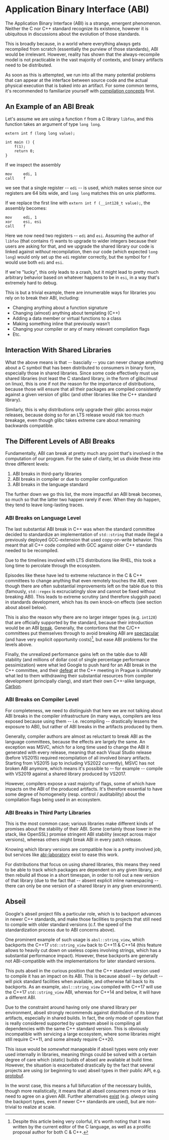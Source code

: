 # Application Binary Interface (ABI)

The Application Binary Interface (ABI) is a strange, emergent phenomenon.
Neither the C nor C++ standard recognize its existence, however it is ubiquitous
in discussions about the evolution of those standards.

This is broadly because, in a world where everything always gets recompiled from
scratch (essentially the purview of those standards), ABI would be irrelevant.
However, reality has shown that the always-recompile model is not practicable
in the vast majority of contexts, and binary artifacts need to be distributed.

As soon as this is attempted, we run into all the many potential problems that
can appear at the interface between source code and the actual physical
execution that is baked into an artifact. For some common terms, it's
recommended to familiarize yourself with [compilation concepts](./compilation_concepts.md)
first.

## An Example of an ABI Break

Let's assume we are using a function `f` from a C library `libfoo`, and this
function takes an argument of type `long long`.
```
extern int f (long long value);

int main () {
	f(1);
	return 0;
}
```

If we inspect the assembly
```
mov     edi, 1
call    f
```
we see that a single register -- `edi` -- is used, which makes sense since our
registers are 64 bits wide, and `long long` matches this on unix platforms.

If we replace the first line with `extern int f (__int128_t value);`, the
assembly becomes:
```
mov     edi, 1
xor     esi, esi
call    f
```
Here we now need two registers -- `edi` and `esi`. Assuming the author of
`libfoo` (that contains `f`) wants to upgrade to wider integers because their
users are asking for that, and we upgrade the shared library our code is linked
against _without_ recompilation, then our code (which expected `long long`)
would only set up the `edi` register correctly, but the symbol for `f` would
use both `edi` and `esi`.

If we're "lucky", this only leads to a crash, but it might lead to pretty much
arbitrary behavior based on whatever happens to be in `esi`, in a way that's
extremely hard to debug.

This is but a trivial example, there are innumerable ways for libraries you
rely on to break their ABI, including:
- Changing anything about a function signature
- Changing (almost) anything about templating (C++)
- Adding a data member or virtual functions to a class
- Making something inline that previously wasn’t
- Changing your compiler or any of many relevant compilation flags
- Etc.

## Interaction With Shared Libraries

What the above means is that -- bascially -- you can never change anything about
a C symbol that has been distributed to consumers in binary form, especially
those in shared libraries. Since some code effectively must use shared libraries
(not least the C standard library, in the form of glibc/musl on linux), this is
one if not _the_ reason for the importance of distributions, because those will
ensure that all their packages are compiled consistently against a given version
of glibc (and other libraries like the C++ standard library).

Similarly, this is why distributions only upgrade their glibc across major
releases, because doing so for an LTS release would risk too much breakage,
even though glibc takes extreme care about remaining backwards compatible.

## The Different Levels of ABI Breaks

Fundamentally, ABI can break at pretty much any point that's involved in the
computation of our program. For the sake of clarity, let us divide these into
three different levels:
1. ABI breaks in third-party libraries
1. ABI breaks in compiler or due to compiler configuration
1. ABI breaks in the language standard

The further down we go this list, the more impactful an ABI break becomes, so
much so that the latter two happen rarely if ever. When they do happen, they
tend to leave long-lasting traces.

### ABI Breaks on Language Level

The last substantial ABI break in C++ was when the standard committee decided
to standardize an implementation of `std::string` that made illegal a previously
deployed GCC-extension that used copy-on-write behavior. This meant that all
C++ code compiled with GCC against older C++ standards needed to be recompiled.

Due to the timelines involved with LTS distributions like RHEL, this took a long
time to percolate through the ecosystem.

Episodes like these have led to extreme reluctance in the C & C++ committees to
change anything that even remotely touches the ABI, even though there are often
substantial improvements left on the table due to this (famously, `std::regex`
is excruciatingly slow and cannot be fixed without breaking ABI). This leads to
extreme scrutiny (and therefore sluggish pace) in standards development, which
has its own knock-on effects (see section about abseil below).

This is also the reason why there are no larger integer types (e.g. `int128`)
that are officially supported by the standard, because their introduction would
be an ABI [break](https://thephd.dev/intmax_t-hell-c++-c). Generally, the
contortions that the C/C++ committees put themselves through to avoid breaking
ABI are [spectacular](https://thephd.dev/binary-banshees-digital-demons-abi-c-c++-help-me-god-please)
(and have very explicit opportunity costs)[^1], but ease ABI problems for the levels
above.

[^1]:
    Despite this article being very colorful, it's worth noting that it was
    written by the current editor of the C language, as well as a prolific
    proposal author for both C & C++.

Finally, the unrealized performance gains left on the table due to ABI
stability (and millions of dollar cost of single percentage performance
pessimization) were what led Google to push hard for an ABI break in the C++
committee, and their [defeat](https://cor3ntin.github.io/posts/abi/) at the
C++ meeting in Prague is ultimately what led to them withdrawing their
substantial resources from compiler development (principally clang), and
start their own C++-alike language, [Carbon](https://github.com/carbon-language/carbon-lang).

### ABI Breaks on Compiler Level

For completeness, we need to distinguish that here we are not talking about
ABI breaks in the compiler infrastructure (in many ways, compilers are less
exposed because using them -- i.e. recompiling -- drastically lessens the
exposure to ABI), but rather of ABI breaks in the artifacts produced by them.

Generally, compiler authors are almost as reluctant to break ABI as the language
committees, because the effects are largely the same. An exception was MSVC,
which for a long time used to change the ABI it generated with every release,
meaning that each Visual Studio release (before VS2015) required recompilation
of all involved binary artifacts. Starting from VS2015 (up to including VS2022
currently), MSVC has not broken ABI anymore, which means it's possible to --
for example -- compile with VS2019 against a shared library produced by VS2017.

However, compilers expose a vast majority of flags, some of which have impacts
on the ABI of the produced artifacts. It's therefore essential to have some
degree of homogeneity (resp. control / auditability) about the compilation flags
being used in an ecosystem.

### ABI Breaks in Third Party Libraries

This is the most common case; various libraries make different kinds of promises
about the stability of their ABI. Some (certainly those lower in the stack, like
OpenSSL) promise stringent ABI stability (except across major versions), whereas
others might break ABI in every patch release.

Knowing which library versions are compatible how is a pretty involved job, but
services like [abi-laboratory](https://abi-laboratory.pro/tracker/timeline/openssl)
exist to ease this work.

For distributions that focus on using shared libraries, this means they need to
be able to track which packages are dependent on any given library, and then
rebuild all those in a short timespan, in order to roll out a new version of
that library (due to the fact that -- absent explicit inline namespacing --
there can only be one version of a shared library in any given environment).

## Abseil

Google's abseil project fills a particular role, which is to backport advances
in newer C++ standards, and make those facilities to projects that still need to
compile with older standard versions (c.f. the speed of the standardization
process due to ABI concerns above).

One prominent example of such usage is `absl::string_view`, which backports the
C++17 `std::string_view` back to C++11 & C++14 (this feature allows to heavily
cut down on useless copies involving strings, which has a substantial
performance impact). However, these backports are generally not ABI-compatible
with the implementations for later standard versions.

This puts abseil in the curious position that the C++ standard version used to
compile it has an impact on its ABI. This is because abseil -- by default --
will pick standard facilities when available, and otherwise fall back to its
backports. As an example, `absl::string_view` compiled with C++17 will use the
C++17 `std::string_view` ABI, whereas for C++14 and below, it will have a
different ABI.

Due to the constraint around having only one shared library per environment,
abseil strongly recommends against distribution of its binary artifacts,
especially in shared builds. In fact, the only mode of operation that is really
considered supported by upstream abseil is compiling all dependencies with the
same C++ standard version. This is obviously incompatible with servicing a large
ecosystem, where some libraries might still require C++11, and some already
require C++20.

This issue would be _somewhat_ manageable if abseil types were only ever used
internally in libraries, meaning things could be solved with a certain degree of
care which (static) builds of abseil are available at build time. However, the
situation is exacerbated drastically by the fact that several projects are using
(or beginning to use) abseil types in their public API, e.g. [protobuf](https://developers.google.com/protocol-buffers/docs/news/2022-08-03#abseil-dep).

In the worst case, this means a full bifurcation of the necessary builds, though
more realistically, it means that all abseil consumers more or less need to
agree on a given ABI. Further alternatives [exist](https://github.com/conda-forge/abseil-cpp-feedstock/issues/45)
(e.g. _always_ using the backport types, even if newer C++ standards are used),
but are non-trivial to realize at scale.
